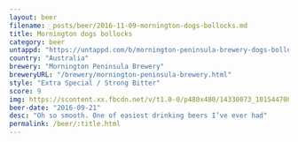```yaml
---
layout: beer
filename: _posts/beer/2016-11-09-mornington-dogs-bollocks.md
title: Mornington dogs bollocks
category: beer
untappd: "https://untappd.com/b/mornington-peninsula-brewery-dogs-bollocks/1602188"
country: "Australia"
brewery: "Mornington Peninsula Brewery"
breweryURL: "/brewery/mornington-peninsula-brewery.html"
style: "Extra Special / Strong Bitter"
score: 9
img: https://scontent.xx.fbcdn.net/v/t1.0-0/p480x480/14330073_10154470816203745_282816465036444454_n.jpg?oh=54225c84761223bbe27c0bd153724d98&oe=59BC0FF1
beer-date: "2016-09-21"
desc: "Oh so smooth. One of easiest drinking beers I’ve ever had"
permalink: /beer/:title.html
---
```

